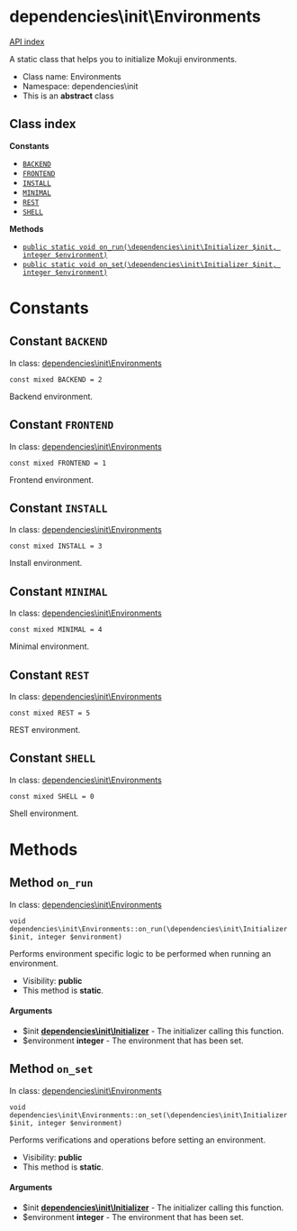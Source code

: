 # dependencies\init\Environments
[API index](../../API-index.md)

A static class that helps you to initialize Mokuji environments.




* Class name: Environments
* Namespace: dependencies\init
* This is an **abstract** class




## Class index
**Constants**
* [`BACKEND`](#constant-backend)
* [`FRONTEND`](#constant-frontend)
* [`INSTALL`](#constant-install)
* [`MINIMAL`](#constant-minimal)
* [`REST`](#constant-rest)
* [`SHELL`](#constant-shell)


**Methods**
* [`public static void on_run(\dependencies\init\Initializer $init, integer $environment)`](#method-on_run)
* [`public static void on_set(\dependencies\init\Initializer $init, integer $environment)`](#method-on_set)





# Constants


## Constant `BACKEND`
In class: [dependencies\init\Environments](#top)

```
const mixed BACKEND = 2
```

Backend environment.





## Constant `FRONTEND`
In class: [dependencies\init\Environments](#top)

```
const mixed FRONTEND = 1
```

Frontend environment.





## Constant `INSTALL`
In class: [dependencies\init\Environments](#top)

```
const mixed INSTALL = 3
```

Install environment.





## Constant `MINIMAL`
In class: [dependencies\init\Environments](#top)

```
const mixed MINIMAL = 4
```

Minimal environment.





## Constant `REST`
In class: [dependencies\init\Environments](#top)

```
const mixed REST = 5
```

REST environment.





## Constant `SHELL`
In class: [dependencies\init\Environments](#top)

```
const mixed SHELL = 0
```

Shell environment.







# Methods


## Method `on_run`
In class: [dependencies\init\Environments](#top)

```
void dependencies\init\Environments::on_run(\dependencies\init\Initializer $init, integer $environment)
```

Performs environment specific logic to be performed when running an environment.



* Visibility: **public**
* This method is **static**.

#### Arguments

* $init **[dependencies\init\Initializer](../../dependencies/init/Initializer.md)** - The initializer calling this function.
* $environment **integer** - The environment that has been set.






## Method `on_set`
In class: [dependencies\init\Environments](#top)

```
void dependencies\init\Environments::on_set(\dependencies\init\Initializer $init, integer $environment)
```

Performs verifications and operations before setting an environment.



* Visibility: **public**
* This method is **static**.

#### Arguments

* $init **[dependencies\init\Initializer](../../dependencies/init/Initializer.md)** - The initializer calling this function.
* $environment **integer** - The environment that has been set.





